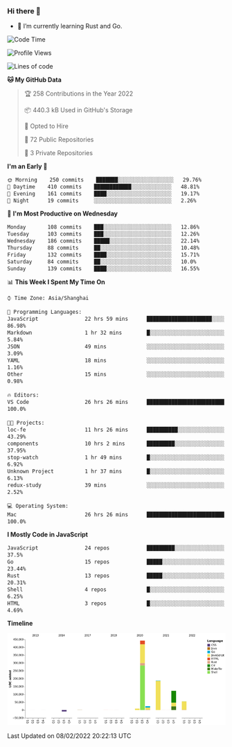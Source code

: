 ### Hi there 👋

- 🌱 I’m currently learning Rust and Go.

<!--START_SECTION:waka-->
![Code Time](http://img.shields.io/badge/Code%20Time-211%20hrs%2027%20mins-blue)

![Profile Views](http://img.shields.io/badge/Profile%20Views-1-blue)

![Lines of code](https://img.shields.io/badge/From%20Hello%20World%20I%27ve%20Written-838%20Thousand%20lines%20of%20code-blue)

**🐱 My GitHub Data** 

> 🏆 258 Contributions in the Year 2022
 > 
> 📦 440.3 kB Used in GitHub's Storage 
 > 
> 💼 Opted to Hire
 > 
> 📜 72 Public Repositories 
 > 
> 🔑 3 Private Repositories  
 > 
**I'm an Early 🐤** 

```text
🌞 Morning    250 commits    ███████░░░░░░░░░░░░░░░░░░   29.76% 
🌆 Daytime    410 commits    ████████████░░░░░░░░░░░░░   48.81% 
🌃 Evening    161 commits    ████░░░░░░░░░░░░░░░░░░░░░   19.17% 
🌙 Night      19 commits     ░░░░░░░░░░░░░░░░░░░░░░░░░   2.26%

```
📅 **I'm Most Productive on Wednesday** 

```text
Monday       108 commits    ███░░░░░░░░░░░░░░░░░░░░░░   12.86% 
Tuesday      103 commits    ███░░░░░░░░░░░░░░░░░░░░░░   12.26% 
Wednesday    186 commits    █████░░░░░░░░░░░░░░░░░░░░   22.14% 
Thursday     88 commits     ██░░░░░░░░░░░░░░░░░░░░░░░   10.48% 
Friday       132 commits    ████░░░░░░░░░░░░░░░░░░░░░   15.71% 
Saturday     84 commits     ██░░░░░░░░░░░░░░░░░░░░░░░   10.0% 
Sunday       139 commits    ████░░░░░░░░░░░░░░░░░░░░░   16.55%

```


📊 **This Week I Spent My Time On** 

```text
⌚︎ Time Zone: Asia/Shanghai

💬 Programming Languages: 
JavaScript               22 hrs 59 mins      █████████████████████░░░░   86.98% 
Markdown                 1 hr 32 mins        █░░░░░░░░░░░░░░░░░░░░░░░░   5.84% 
JSON                     49 mins             ░░░░░░░░░░░░░░░░░░░░░░░░░   3.09% 
YAML                     18 mins             ░░░░░░░░░░░░░░░░░░░░░░░░░   1.16% 
Other                    15 mins             ░░░░░░░░░░░░░░░░░░░░░░░░░   0.98%

🔥 Editors: 
VS Code                  26 hrs 26 mins      █████████████████████████   100.0%

🐱‍💻 Projects: 
loc-fe                   11 hrs 26 mins      ██████████░░░░░░░░░░░░░░░   43.29% 
components               10 hrs 2 mins       █████████░░░░░░░░░░░░░░░░   37.95% 
stop-watch               1 hr 49 mins        █░░░░░░░░░░░░░░░░░░░░░░░░   6.92% 
Unknown Project          1 hr 37 mins        █░░░░░░░░░░░░░░░░░░░░░░░░   6.13% 
redux-study              39 mins             ░░░░░░░░░░░░░░░░░░░░░░░░░   2.52%

💻 Operating System: 
Mac                      26 hrs 26 mins      █████████████████████████   100.0%

```

**I Mostly Code in JavaScript** 

```text
JavaScript               24 repos            █████████░░░░░░░░░░░░░░░░   37.5% 
Go                       15 repos            █████░░░░░░░░░░░░░░░░░░░░   23.44% 
Rust                     13 repos            █████░░░░░░░░░░░░░░░░░░░░   20.31% 
Shell                    4 repos             █░░░░░░░░░░░░░░░░░░░░░░░░   6.25% 
HTML                     3 repos             █░░░░░░░░░░░░░░░░░░░░░░░░   4.69%

```


**Timeline**

![Chart not found](https://raw.githubusercontent.com/elton/elton/main/charts/bar_graph.png) 


 Last Updated on 08/02/2022 20:22:13 UTC
<!--END_SECTION:waka-->

<!--
**elton/elton** is a ✨ _special_ ✨ repository because its `README.md` (this file) appears on your GitHub profile.

Here are some ideas to get you started:

- 🔭 I’m currently working on ...
- 🌱 I’m currently learning ...
- 👯 I’m looking to collaborate on ...
- 🤔 I’m looking for help with ...
- 💬 Ask me about ...
- 📫 How to reach me: ...
- 😄 Pronouns: ...
- ⚡ Fun fact: ...
-->
